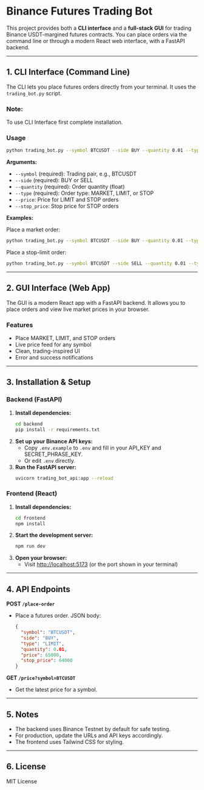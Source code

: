 # Binance Futures Trading Bot

This project provides both a **CLI interface** and a **full-stack GUI** for trading Binance USDT-margined futures contracts. You can place orders via the command line or through a modern React web interface, with a FastAPI backend.

---

## 1. CLI Interface (Command Line)

The CLI lets you place futures orders directly from your terminal. It uses the `trading_bot.py` script.
### Note: 
To use CLI Interface first complete installation.

### Usage

```bash
python trading_bot.py --symbol BTCUSDT --side BUY --quantity 0.01 --type LIMIT --price 65000
```

**Arguments:**

- `--symbol` (required): Trading pair, e.g., BTCUSDT
- `--side` (required): BUY or SELL
- `--quantity` (required): Order quantity (float)
- `--type` (required): Order type: MARKET, LIMIT, or STOP
- `--price`: Price for LIMIT and STOP orders
- `--stop_price`: Stop price for STOP orders

**Examples:**

Place a market order:

```bash
python trading_bot.py --symbol BTCUSDT --side BUY --quantity 0.01 --type MARKET
```

Place a stop-limit order:

```bash
python trading_bot.py --symbol BTCUSDT --side SELL --quantity 0.01 --type STOP --price 64000 --stop_price 63900
```

---

## 2. GUI Interface (Web App)

The GUI is a modern React app with a FastAPI backend. It allows you to place orders and view live market prices in your browser.

### Features

- Place MARKET, LIMIT, and STOP orders
- Live price feed for any symbol
- Clean, trading-inspired UI
- Error and success notifications

---

## 3. Installation & Setup

### Backend (FastAPI)

1. **Install dependencies:**
   ```bash
   cd backend
   pip install -r requirements.txt
   ```
2. **Set up your Binance API keys:**
   - Copy `.env.example` to `.env` and fill in your API_KEY and SECRET_PHRASE_KEY.
   - Or edit `.env` directly.
3. **Run the FastAPI server:**
   ```bash
   uvicorn trading_bot_api:app --reload
   ```

### Frontend (React)

1. **Install dependencies:**
   ```bash
   cd frontend
   npm install
   ```
2. **Start the development server:**
   ```bash
   npm run dev
   ```
3. **Open your browser:**
   - Visit [http://localhost:5173](http://localhost:5173) (or the port shown in your terminal)

---

## 4. API Endpoints

**POST `/place-order`**

- Place a futures order. JSON body:
  ```json
  {
    "symbol": "BTCUSDT",
    "side": "BUY",
    "type": "LIMIT",
    "quantity": 0.01,
    "price": 65000,
    "stop_price": 64000
  }
  ```

**GET `/price?symbol=BTCUSDT`**

- Get the latest price for a symbol.

---

## 5. Notes

- The backend uses Binance Testnet by default for safe testing.
- For production, update the URLs and API keys accordingly.
- The frontend uses Tailwind CSS for styling.

---

## 6. License

MIT License
